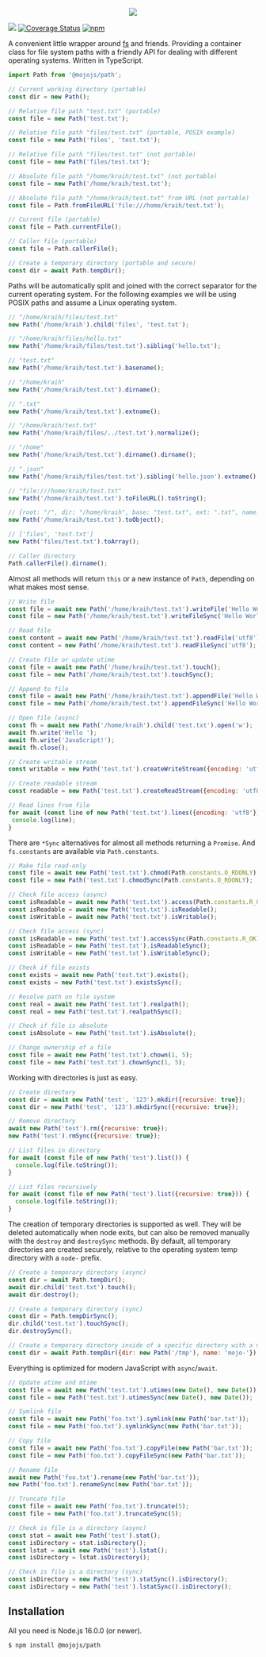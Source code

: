 <p align="center">
  <a href="https://mojojs.org">
    <picture>
      <source srcset="https://github.com/mojolicious/mojo.js/blob/main/docs/images/logo-dark.png?raw=true" media="(prefers-color-scheme: dark)">
      <img src="https://github.com/mojolicious/mojo.js/blob/main/docs/images/logo.png?raw=true" style="margin: 0 auto;">
    </picture>
  </a>
</p>

[![](https://github.com/mojolicious/path.js/workflows/test/badge.svg)](https://github.com/mojolicious/path.js/actions)
[![Coverage Status](https://coveralls.io/repos/github/mojolicious/path.js/badge.svg?branch=main)](https://coveralls.io/github/mojolicious/path.js?branch=main)
[![npm](https://img.shields.io/npm/v/@mojojs/path.svg)](https://www.npmjs.com/package/@mojojs/path)

A convenient little wrapper around [fs](https://nodejs.org/api/fs.html) and friends. Providing a container class for
file system paths with a friendly API for dealing with different operating systems. Written in TypeScript.

```js
import Path from '@mojojs/path';

// Current working directory (portable)
const dir = new Path();

// Relative file path "test.txt" (portable)
const file = new Path('test.txt');

// Relative file path "files/test.txt" (portable, POSIX example)
const file = new Path('files', 'test.txt');

// Relative file path "files/test.txt" (not portable)
const file = new Path('files/test.txt');

// Absolute file path "/home/kraih/test.txt" (not portable)
const file = new Path('/home/kraih/test.txt');

// Absolute file path "/home/kraih/test.txt" from URL (not portable)
const file = Path.fromFileURL('file:///home/kraih/test.txt');

// Current file (portable)
const file = Path.currentFile();

// Caller file (portable)
const file = Path.callerFile();

// Create a temporary directory (portable and secure)
const dir = await Path.tempDir();
```

Paths will be automatically split and joined with the correct separator for the current operating system. For the
following examples we will be using POSIX paths and assume a Linux operating system.

```js
// "/home/kraih/files/test.txt"
new Path('/home/kraih').child('files', 'test.txt');

// "/home/kraih/files/hello.txt"
new Path('/home/kraih/files/test.txt').sibling('hello.txt');

// "test.txt"
new Path('/home/kraih/test.txt').basename();

// "/home/kraih"
new Path('/home/kraih/test.txt').dirname();

// ".txt"
new Path('/home/kraih/test.txt').extname();

// "/home/kraih/test.txt"
new Path('/home/kraih/files/../test.txt').normalize();

// "/home"
new Path('/home/kraih/test.txt').dirname().dirname();

// ".json"
new Path('/home/kraih/files/test.txt').sibling('hello.json').extname();

// "file:///home/kraih/test.txt"
new Path('/home/kraih/test.txt').toFileURL().toString();

// {root: "/", dir: "/home/kraih", base: "test.txt", ext: ".txt", name: "test"}
new Path('/home/kraih/test.txt').toObject();

// ['files', 'test.txt']
new Path('files/test.txt').toArray();

// Caller directory
Path.callerFile().dirname();
```

Almost all methods will return `this` or a new instance of `Path`, depending on what makes most sense.

```js
// Write file
const file = await new Path('/home/kraih/test.txt').writeFile('Hello World!');
const file = new Path('/home/kraih/test.txt').writeFileSync('Hello World!');

// Read file
const content = await new Path('/home/kraih/test.txt').readFile('utf8');
const content = new Path('/home/kraih/test.txt').readFileSync('utf8');

// Create file or update utime
const file = await new Path('/home/kraih/test.txt').touch();
const file = new Path('/home/kraih/test.txt').touchSync();

// Append to file
const file = await new Path('/home/kraih/test.txt').appendFile('Hello World!');
const file = new Path('/home/kraih/test.txt').appendFileSync('Hello World!');

// Open file (async)
const fh = await new Path('/home/kraih').child('test.txt').open('w');
await fh.write('Hello ');
await fh.write('JavaScript!');
await fh.close();

// Create writable stream
const writable = new Path('test.txt').createWriteStream({encoding: 'utf8'});

// Create readable stream
const readable = new Path('test.txt').createReadStream({encoding: 'utf8'});

// Read lines from file
for await (const line of new Path('test.txt').lines({encoding: 'utf8'})) {
 console.log(line);
}
```

There are `*Sync` alternatives for almost all methods returning a `Promise`. And `fs.constants` are available via
`Path.constants`.

```js
// Make file read-only
const file = await new Path('test.txt').chmod(Path.constants.O_RDONLY);
const file = new Path('test.txt').chmodSync(Path.constants.O_RDONLY);

// Check file access (async)
const isReadable = await new Path('test.txt').access(Path.constants.R_OK);
const isReadable = await new Path('test.txt').isReadable();
const isWritable = await new Path('test.txt').isWritable();

// Check file access (sync)
const isReadable = new Path('test.txt').accessSync(Path.constants.R_OK);
const isReadable = new Path('test.txt').isReadableSync();
const isWritable = new Path('test.txt').isWritableSync();

// Check if file exists
const exists = await new Path('test.txt').exists();
const exists = new Path('test.txt').existsSync();

// Resolve path on file system
const real = await new Path('test.txt').realpath();
const real = new Path('test.txt').realpathSync();

// Check if file is absolute
const isAbsolute = new Path('test.txt').isAbsolute();

// Change ownership of a file
const file = await new Path('test.txt').chown(1, 5);
const file = new Path('test.txt').chownSync(1, 5);
```

Working with directories is just as easy.

```js
// Create directory
const dir = await new Path('test', '123').mkdir({recursive: true});
const dir = new Path('test', '123').mkdirSync({recursive: true});

// Remove directory
await new Path('test').rm({recursive: true});
new Path('test').rmSync({recursive: true});

// List files in directory
for await (const file of new Path('test').list()) {
  console.log(file.toString());
}

// List files recursively
for await (const file of new Path('test').list({recursive: true})) {
  console.log(file.toString());
}
```

The creation of temporary directories is supported as well. They will be deleted automatically when node exits, but can
also be removed manually with the `destroy` and `destroySync` methods. By default, all temporary directories are created
securely, relative to the operating system temp directory with a `node-` prefix.

```js
// Create a temporary directory (async)
const dir = await Path.tempDir();
await dir.child('test.txt').touch();
await dir.destroy();

// Create a temporary directory (sync)
const dir = Path.tempDirSync();
dir.child('test.txt').touchSync();
dir.destroySync();

// Create a temporary directory inside of a specific directory with a name prefix
const dir = await Path.tempDir({dir: new Path('/tmp'), name: 'mojo-'});
```

Everything is optimized for modern JavaScript with `async`/`await`.

```js
// Update atime and mtime
const file = await new Path('test.txt').utimes(new Date(), new Date());
const file = new Path('test.txt').utimesSync(new Date(), new Date());

// Symlink file
const file = await new Path('foo.txt').symlink(new Path('bar.txt'));
const file = new Path('foo.txt').symlinkSync(new Path('bar.txt'));

// Copy file
const file = await new Path('foo.txt').copyFile(new Path('bar.txt'));
const file = new Path('foo.txt').copyFileSync(new Path('bar.txt'));

// Rename file
await new Path('foo.txt').rename(new Path('bar.txt'));
new Path('foo.txt').renameSync(new Path('bar.txt'));

// Truncate file
const file = await new Path('foo.txt').truncate(5);
const file = new Path('foo.txt').truncateSync(5);

// Check is file is a directory (async)
const stat = await new Path('test').stat();
const isDirectory = stat.isDirectory();
const lstat = await new Path('test').lstat();
const isDirectory = lstat.isDirectory();

// Check is file is a directory (sync)
const isDirectory = new Path('test').statSync().isDirectory();
const isDirectory = new Path('test').lstatSync().isDirectory();
```

## Installation

All you need is Node.js 16.0.0 (or newer).

```
$ npm install @mojojs/path
```
